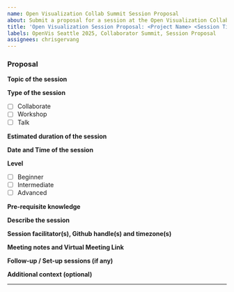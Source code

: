 ```yaml
---
name: Open Visualization Collab Summit Session Proposal
about: Submit a proposal for a session at the Open Visualization Collab Summit 
title: 'Open Visualization Session Proposal: <Project Name> <Session Title>'
labels: OpenVis Seattle 2025, Collaborator Summit, Session Proposal
assignees: chrisgervang
---
```


### Proposal

<!--
Thank you! You are submitting a topic for the Open Visualization Collab Summit 2025 in Seattle

Please include as much detail as you are able to at this moment. Don't worry, it doesn't have to be complete.

Please feel free to link to any other issue, PR, or resource that could be relevant.
-->

**Topic of the session**

<!--
Example: "Session space for jQuery Core contributors"
-->

**Type of the session**

<!--
Replace the space between the brackets with an x, like [x], to create a checked box.
-->

- [ ] Collaborate
- [ ] Workshop
- [ ] Talk

**Estimated duration of the session**

<!--
Example: 1 hour / TBD / Open for discussion
-->

**Date and Time of the session**

<!--
Share data and time for the session, so that remote attendees can join.
Example: October 8, 11:00am PDT / TBD / Open for discussion
-->

**Level**

<!--
This is the expected level of familiarity with the subject of the session.

Example: If the subject of the session is Deck.gl, and participants cannot contribute without minimum Intermediate familiarity, the x should go in Intermediate and Advanced.

Note that your choice of Level will signal expectations to your potential participants.
-->

- [ ] Beginner
- [ ] Intermediate
- [ ] Advanced

**Pre-requisite knowledge**

<!--
List pre-requisite knowledge that it would be required for participants to have or resources you would like them to review before the session. This is different from Level above. Pre-requisite knowledge

Example: It would be helpful for attendees to have some familiarity with the processes of the Release WG, since we plan to do a minor release during the session. That being said, we are happy to walk newer folks through the process. Please review [this doc]() before the session.
-->

**Describe the session**

<!--
It's ok to keep this very short, especially if you haven't yet finalized the specifics.
-->

**Session facilitator(s), Github handle(s) and timezone(s)**

<!--
Example: Your name (@yourgithubhandle) - CEST, Another name (@anothergithubhandle) - PST.

Here's a handy [guide](https://github.com/nodejs/summit/blob/HEAD/SESSION_FACILITATOR_GUIDE.md) for the person or persons who will facilitate this session.
-->

**Meeting notes and Virtual Meeting Link**

<!--

Meeting Notes: <ADD YOUR LINK HERE>
Virtual Meeting link: <ADD YOUR LINK HERE>

-->

**Follow-up / Set-up sessions (if any)**

<!--
List the sessions that are related. This will help with the sequence of scheduling.

Example: This session depends on the discussions happening in #254.
-->

**Additional context (optional)**

<!--
Please let us know if this session is:
- needs to be led by someone remotely
- needs to be held at a specific time/date, and if so, which which that is
-->

----

<!--
Thank you for the Session Proposal. You're done! The next section is for logistics and planning only.
-->
